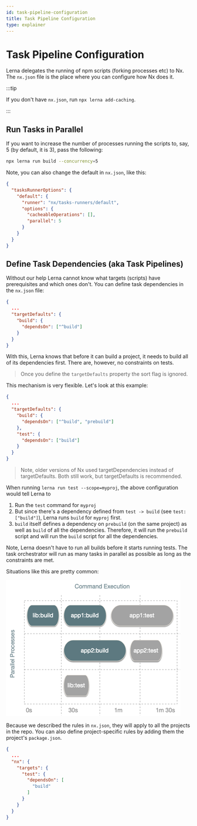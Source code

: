 ```yaml
---
id: task-pipeline-configuration
title: Task Pipeline Configuration
type: explainer
---
```


# Task Pipeline Configuration

Lerna delegates the running of npm scripts (forking processes etc) to Nx. The `nx.json` file is the place where you can
configure how Nx does it.

:::tip

If you don't have `nx.json`, run `npx lerna add-caching`.

:::

## Run Tasks in Parallel

If you want to increase the number of processes running the scripts to, say, 5 (by default, it is 3), pass the
following:

```bash
npx lerna run build --concurrency=5
```

Note, you can also change the default in `nx.json`, like this:

```json title="nx.json"
{
  "tasksRunnerOptions": {
    "default": {
      "runner": "nx/tasks-runners/default",
      "options": {
        "cacheableOperations": [],
        "parallel": 5
      }
    }
  }
}
```

## Define Task Dependencies (aka Task Pipelines)

Without our help Lerna cannot know what targets (scripts) have prerequisites and which ones don't. You can define task dependencies in the `nx.json` file:

```json title="nx.json"
{
  ...
  "targetDefaults": {
    "build": {
      "dependsOn": ["^build"]
    }
  }
}
```

With this, Lerna knows that before it can build a project, it needs to build all of its dependencies first. There are,
however, no constraints on tests.

> Once you define the `targetDefaults` property the sort flag is ignored.

This mechanism is very flexible. Let's look at this example:

```json title="nx.json"
{
  ...
  "targetDefaults": {
    "build": {
      "dependsOn": ["^build", "prebuild"]
    },
    "test": {
      "dependsOn": ["build"]
    }
  }
}
```

> Note, older versions of Nx used targetDependencies instead of targetDefaults. Both still work, but targetDefaults is
> recommended.

When running `lerna run test --scope=myproj`, the above configuration would tell Lerna to

1. Run the `test` command for `myproj`
2. But since there's a dependency defined from `test -> build` (see `test:["build"]`), Lerna runs `build` for `myproj`
   first.
3. `build` itself defines a dependency on `prebuild` (on the same project) as well as `build` of all the dependencies.
   Therefore, it will run the `prebuild` script and will run the `build` script for all the dependencies.

Note, Lerna doesn't have to run all builds before it starts running tests. The task orchestrator will run as many tasks
in parallel as possible as long as the constraints are met.

Situations like this are pretty common:

![Mixing Targets](../images/running-tasks/mixing-targets.png)

Because we described the rules in `nx.json`, they will apply to all the projects in the repo. You can also define
project-specific rules by adding them the project's `package.json`.

```json
{
  ...
  "nx": {
    "targets": {
      "test": {
        "dependsOn": [
          "build"
        ]
      }
    }
  }
}
```
